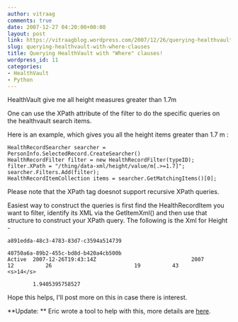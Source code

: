 ```yaml
---
author: vitraag
comments: true
date: 2007-12-27 04:20:00+00:00
layout: post
link: https://vitraagblog.wordpress.com/2007/12/26/querying-healthvault-with-where-clauses/
slug: querying-healthvault-with-where-clauses
title: Querying HealthVault with "Where" clauses!
wordpress_id: 11
categories:
- HealthVault
- Python
---
```


				

HealthVault give me all height measures greater than 1.7m  
  
One can use the XPath attribute of the filter to do the specific queries on the healthvault search items.




Here is an example, which gives you all the height items greater than 1.7 m :




    
    
    HealthRecordSearcher searcher = PersonInfo.SelectedRecord.CreateSearcher()
    HealthRecordFilter filter = new HealthRecordFilter(typeID);
    filter.XPath = "/thing/data-xml/height/value/m[.>=1.7]";
    searcher.Filters.Add(filter);
    HealthRecordItemCollection items = searcher.GetMatchingItems()[0];
    




Please note that the XPath tag doesnot support recursive XPath queries.




Easiest way to construct the queries is first find the HealthRecordItem you want to filter, identify its XML via the GetItemXml() and then use that structure to construct your XPath query. The following is the Xml for Height -



    
    
    
    a891edda-48c3-4783-83d7-c3594a514739
    
    40750a6a-89b2-455c-bd8d-b420a4cb500b
    Active  2007-12-26T19:43:14Z                              2007          12          26                          19          43          <s>14</s>              
    
            1.9405395758527                
    




Hope this helps, I'll post more on this in case there is interest.


						
**Update: ** Eric wrote a tool to help with this, more details are [here](http://blogs.msdn.com/ericgu/archive/2009/04/10/healthvault-xpath-explorer.aspx).
	
